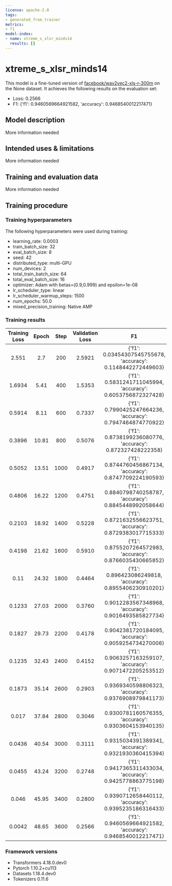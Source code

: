 ```yaml
---
license: apache-2.0
tags:
- generated_from_trainer
metrics:
- f1
model-index:
- name: xtreme_s_xlsr_minds14
  results: []
---
```


<!-- This model card has been generated automatically according to the information the Trainer had access to. You
should probably proofread and complete it, then remove this comment. -->

# xtreme_s_xlsr_minds14

This model is a fine-tuned version of [facebook/wav2vec2-xls-r-300m](https://huggingface.co/facebook/wav2vec2-xls-r-300m) on the None dataset.
It achieves the following results on the evaluation set:
- Loss: 0.2566
- F1: {'f1': 0.9460569664921582, 'accuracy': 0.9468540012217471}

## Model description

More information needed

## Intended uses & limitations

More information needed

## Training and evaluation data

More information needed

## Training procedure

### Training hyperparameters

The following hyperparameters were used during training:
- learning_rate: 0.0003
- train_batch_size: 32
- eval_batch_size: 8
- seed: 42
- distributed_type: multi-GPU
- num_devices: 2
- total_train_batch_size: 64
- total_eval_batch_size: 16
- optimizer: Adam with betas=(0.9,0.999) and epsilon=1e-08
- lr_scheduler_type: linear
- lr_scheduler_warmup_steps: 1500
- num_epochs: 50.0
- mixed_precision_training: Native AMP

### Training results

| Training Loss | Epoch | Step | Validation Loss | F1                                                          |
|:-------------:|:-----:|:----:|:---------------:|:-----------------------------------------------------------:|
| 2.551         | 2.7   | 200  | 2.5921          | {'f1': 0.03454307545755678, 'accuracy': 0.1148442272449603} |
| 1.6934        | 5.41  | 400  | 1.5353          | {'f1': 0.5831241711045994, 'accuracy': 0.6053756872327428}  |
| 0.5914        | 8.11  | 600  | 0.7337          | {'f1': 0.7990425247664236, 'accuracy': 0.7947464874770922}  |
| 0.3896        | 10.81 | 800  | 0.5076          | {'f1': 0.8738199236080776, 'accuracy': 0.872327428222358}   |
| 0.5052        | 13.51 | 1000 | 0.4917          | {'f1': 0.8744760456867134, 'accuracy': 0.8747709224190593}  |
| 0.4806        | 16.22 | 1200 | 0.4751          | {'f1': 0.8840798740258787, 'accuracy': 0.8845448992058644}  |
| 0.2103        | 18.92 | 1400 | 0.5228          | {'f1': 0.8721632556623751, 'accuracy': 0.8729383017715333}  |
| 0.4198        | 21.62 | 1600 | 0.5910          | {'f1': 0.8755207264572983, 'accuracy': 0.8766035430665852}  |
| 0.11          | 24.32 | 1800 | 0.4464          | {'f1': 0.896423086249818, 'accuracy': 0.8955406230910201}   |
| 0.1233        | 27.03 | 2000 | 0.3760          | {'f1': 0.9012283567348968, 'accuracy': 0.9016493585827734}  |
| 0.1827        | 29.73 | 2200 | 0.4178          | {'f1': 0.9042381720184095, 'accuracy': 0.9059254734270006}  |
| 0.1235        | 32.43 | 2400 | 0.4152          | {'f1': 0.9063257163259107, 'accuracy': 0.9071472205253512}  |
| 0.1873        | 35.14 | 2600 | 0.2903          | {'f1': 0.9369340598806323, 'accuracy': 0.9376908979841173}  |
| 0.017         | 37.84 | 2800 | 0.3046          | {'f1': 0.9300781160576355, 'accuracy': 0.9303604153940135}  |
| 0.0436        | 40.54 | 3000 | 0.3111          | {'f1': 0.9315034391389341, 'accuracy': 0.9321930360415394}  |
| 0.0455        | 43.24 | 3200 | 0.2748          | {'f1': 0.9417365311433034, 'accuracy': 0.9425778863775198}  |
| 0.046         | 45.95 | 3400 | 0.2800          | {'f1': 0.9390712658440112, 'accuracy': 0.9395235186316433}  |
| 0.0042        | 48.65 | 3600 | 0.2566          | {'f1': 0.9460569664921582, 'accuracy': 0.9468540012217471}  |


### Framework versions

- Transformers 4.18.0.dev0
- Pytorch 1.10.2+cu113
- Datasets 1.18.4.dev0
- Tokenizers 0.11.6
